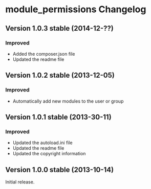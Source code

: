 module_permissions Changelog
============================

Version 1.0.3 stable (2014-12-??)
---------------------------------

### Improved
- Added the composer.json file
- Updated the readme file


Version 1.0.2 stable (2013-12-05)
---------------------------------

### Improved
- Automatically add new modules to the user or group


Version 1.0.1 stable (2013-30-11)
---------------------------------

### Improved
- Updated the autoload.ini file
- Updated the readme file
- Updated the copyright information


Version 1.0.0 stable (2013-10-14)
---------------------------------

Initial release.